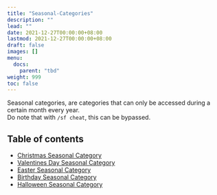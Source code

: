 ```yaml
---
title: "Seasonal-Categories"
description: ""
lead: ""
date: 2021-12-27T00:00:00+08:00
lastmod: 2021-12-27T00:00:00+08:00
draft: false
images: []
menu: 
  docs:
    parent: "tbd"
weight: 999
toc: false
---
```


Seasonal categories, are categories that can only be accessed during a certain month every year.  
Do note that with `/sf cheat`, this can be bypassed.

## Table of contents

* [Christmas Seasonal Category](/docs/slimefun/christmas-seasonal-category)
* [Valentines Day Seasonal Category](/docs/slimefun/valentines-day-seasonal-category)
* [Easter Seasonal Category](/docs/slimefun/easter-seasonal-category)
* [Birthday Seasonal Category](/docs/slimefun/birthday-seasonal-category)
* [Halloween Seasonal Category](/docs/slimefun/halloween-seasonal-category)
